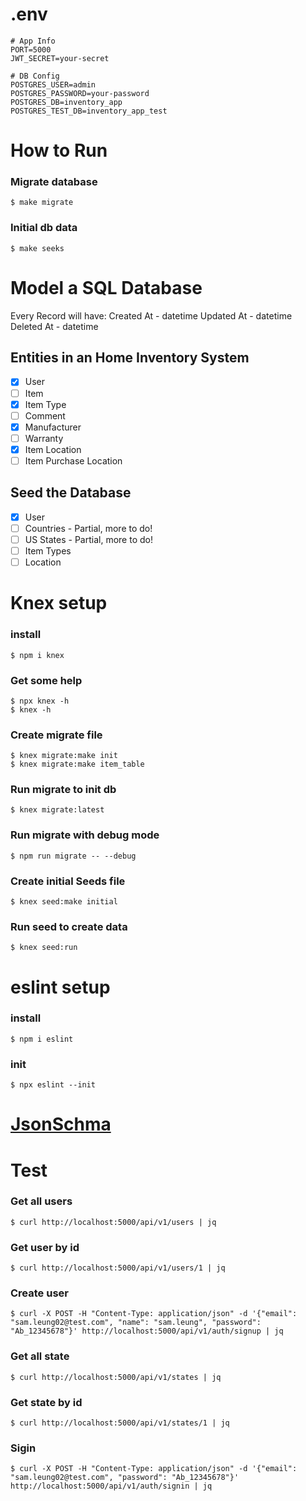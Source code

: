 # .env

```properties
# App Info
PORT=5000
JWT_SECRET=your-secret

# DB Config
POSTGRES_USER=admin
POSTGRES_PASSWORD=your-password
POSTGRES_DB=inventory_app
POSTGRES_TEST_DB=inventory_app_test
```

# How to Run

### **Migrate database**

    $ make migrate

### **Initial db data**

    $ make seeks

# Model a SQL Database

Every Record will have:
Created At - datetime
Updated At - datetime
Deleted At - datetime

## Entities in an Home Inventory System

- [x] User
- [ ] Item
- [x] Item Type
- [ ] Comment
- [x] Manufacturer
- [ ] Warranty
- [x] Item Location
- [ ] Item Purchase Location

## Seed the Database

- [x] User
- [ ] Countries - Partial, more to do!
- [ ] US States - Partial, more to do!
- [ ] Item Types
- [ ] Location

# Knex setup

### install

    $ npm i knex

### Get some help

    $ npx knex -h
    $ knex -h

### Create migrate file

    $ knex migrate:make init
    $ knex migrate:make item_table

### Run migrate to init db

    $ knex migrate:latest

### Run migrate with debug mode

    $ npm run migrate -- --debug

### Create initial Seeds file

    $ knex seed:make initial

### Run seed to create data

    $ knex seed:run

# eslint setup

### install

    $ npm i eslint

### init

    $ npx eslint --init


# [JsonSchma][JsonSchma]

[JsonSchma]:https://jsonschema.net/home "JsonSchma"

# Test

### __Get all users__

    $ curl http://localhost:5000/api/v1/users | jq

### __Get user by id__

    $ curl http://localhost:5000/api/v1/users/1 | jq

### __Create user__

    $ curl -X POST -H "Content-Type: application/json" -d '{"email": "sam.leung02@test.com", "name": "sam.leung", "password": "Ab_12345678"}' http://localhost:5000/api/v1/auth/signup | jq


### __Get all state__

    $ curl http://localhost:5000/api/v1/states | jq

### __Get state by id__

    $ curl http://localhost:5000/api/v1/states/1 | jq

### __Sigin__

    $ curl -X POST -H "Content-Type: application/json" -d '{"email": "sam.leung02@test.com", "password": "Ab_12345678"}' http://localhost:5000/api/v1/auth/signin | jq